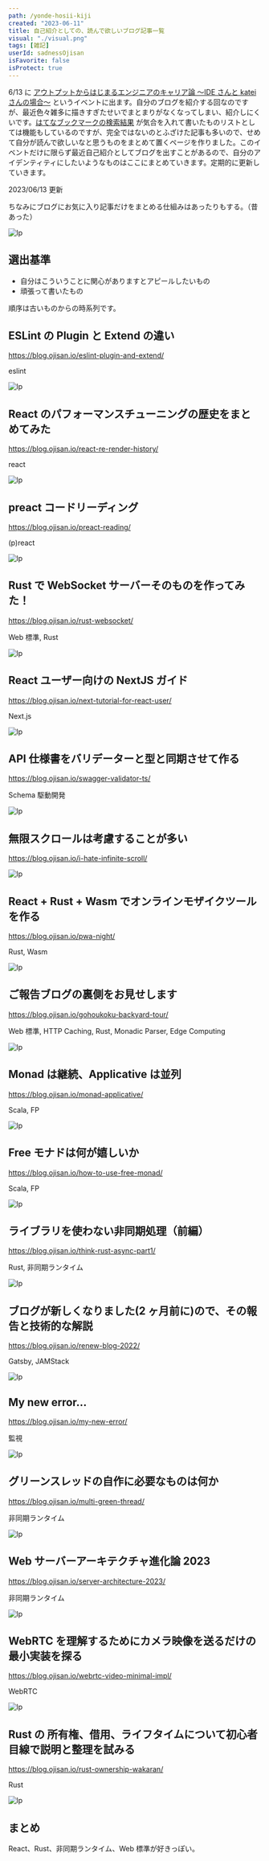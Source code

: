```yaml
---
path: /yonde-hosii-kiji
created: "2023-06-11"
title: 自己紹介としての、読んで欲しいブログ記事一覧
visual: "./visual.png"
tags: [雑記]
userId: sadnessOjisan
isFavorite: false
isProtect: true
---
```


6/13 に [アウトプットからはじまるエンジニアのキャリア論 〜IDE さんと katei さんの場合〜](https://findy.connpass.com/event/285652/) というイベントに出ます。自分のブログを紹介する回なのですが、最近色々雑多に描きすぎたせいでまとまりがなくなってしまい、紹介しにくいです。[はてなブックマークの検索結果](https://b.hatena.ne.jp/site/blog.ojisan.io/?sort=count) が気合を入れて書いたものリストとしては機能もしているのですが、完全ではないのとふざけた記事も多いので、せめて自分が読んで欲しいなと思うものをまとめて置くページを作りました。このイベントだけに限らず最近自己紹介としてブログを出すことがあるので、自分のアイデンティティにしたいようなものはここにまとめていきます。定期的に更新していきます。

2023/06/13 更新

ちなみにブログにお気に入り記事だけをまとめる仕組みはあったりもする。（昔あった）

![lp](./frontmatter.png)

## 選出基準

- 自分はこういうことに関心がありますとアピールしたいもの
- 頑張って書いたもの

順序は古いものからの時系列です。

## ESLint の Plugin と Extend の違い

https://blog.ojisan.io/eslint-plugin-and-extend/

eslint

![lp](./eslint.png)

## React のパフォーマンスチューニングの歴史をまとめてみた

https://blog.ojisan.io/react-re-render-history/

react

![lp](./react-perf.png)

## preact コードリーディング

https://blog.ojisan.io/preact-reading/

(p)react

![lp](./preact.png)

## Rust で WebSocket サーバーそのものを作ってみた！

https://blog.ojisan.io/rust-websocket/

Web 標準, Rust

![lp](./websocket.png)

## React ユーザー向けの NextJS ガイド

https://blog.ojisan.io/next-tutorial-for-react-user/

Next.js

![lp](./next.png)

## API 仕様書をバリデーターと型と同期させて作る

https://blog.ojisan.io/swagger-validator-ts/

Schema 駆動開発

![lp](./apispec.png)

## 無限スクロールは考慮することが多い

https://blog.ojisan.io/i-hate-infinite-scroll/

![lp](./inf-scroll.png)

## React + Rust + Wasm でオンラインモザイクツールを作る

https://blog.ojisan.io/pwa-night/

Rust, Wasm

![lp](./moz.png)

## ご報告ブログの裏側をお見せします

https://blog.ojisan.io/gohoukoku-backyard-tour/

Web 標準, HTTP Caching, Rust, Monadic Parser, Edge Computing

![lp](./gohou.png)

## Monad は継続、Applicative は並列

https://blog.ojisan.io/monad-applicative/

Scala, FP

![lp](./mon.png)

## Free モナドは何が嬉しいか

https://blog.ojisan.io/how-to-use-free-monad/

Scala, FP

![lp](./freem.png)

## ライブラリを使わない非同期処理（前編）

https://blog.ojisan.io/think-rust-async-part1/

Rust, 非同期ランタイム

![lp](./libasync.png)

## ブログが新しくなりました(2 ヶ月前に)ので、その報告と技術的な解説

https://blog.ojisan.io/renew-blog-2022/

Gatsby, JAMStack

![lp](./newblog.png)

## My new error...

https://blog.ojisan.io/my-new-error/

監視

![lp](./mne.png)

## グリーンスレッドの自作に必要なものは何か

https://blog.ojisan.io/multi-green-thread/

非同期ランタイム

![lp](./green.png)

## Web サーバーアーキテクチャ進化論 2023

https://blog.ojisan.io/server-architecture-2023/

非同期ランタイム

![lp](./saba.png)

## WebRTC を理解するためにカメラ映像を送るだけの最小実装を探る

https://blog.ojisan.io/webrtc-video-minimal-impl/

WebRTC

![lp](./wrtc.png)

## Rust の 所有権、借用、ライフタイムについて初心者目線で説明と整理を試みる

https://blog.ojisan.io/rust-ownership-wakaran/

Rust

![lp](./own.png)

## まとめ

React、Rust、非同期ランタイム、Web 標準が好きっぽい。
